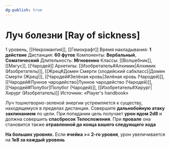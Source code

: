```yaml
---
dg-publish: true
---
```

# Луч болезни [Ray of sickness]
1 уровень, [[Некромантия]], [[Гемокрафт]]
Время накладывания: **1 действие**
Дистанция: **60 футов**
Компоненты: **Вербальный**, **Соматический**
Длительность: **Мгновенно**
Классы: [[Волшебник]], [[Магус]], [[Чародей]]
Архетипы: [[Изобретатель#Алхимик|Алхимик (Изобретатель)]], [[Жрец#Домен Смерти (злодейский сабкласс)|Домен Смерти (Жрец)]], [[Чародей#Зелёная кровь|Зелёная кровь (Чародей)]], [[Чародей#Лунное чародейство|Лунное чародейство (Чародей)]], [[Чародей#Полубог|Полубог (Чародей)]], [[Изобретатель#Хирург|Хирург (Изобретатель)]]
Источник: «Player's handbook»

Луч тошнотворно-зеленой энергии устремляется к существу, находящемуся в пределах дистанции. Совершите **дальнобойную атаку заклинанием** по цели. При попадании цель получает **урон ядом 2d8** и должна совершить **спасбросок Телосложения**. При **провале** она становится также **отравленной до конца вашего следующего хода**

**На больших уровнях.** Если **ячейка >= 2-го уровня**, урон увеличивается на **1к8 за каждый уровень**